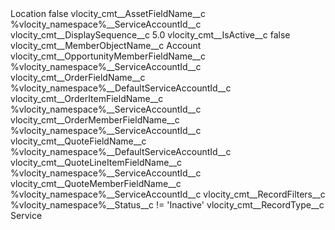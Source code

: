 <?xml version="1.0" encoding="UTF-8"?>
<CustomMetadata xmlns="http://soap.sforce.com/2006/04/metadata" xmlns:xsi="http://www.w3.org/2001/XMLSchema-instance" xmlns:xsd="http://www.w3.org/2001/XMLSchema">
    <label>Location</label>
    <protected>false</protected>
    <values>
        <field>vlocity_cmt__AssetFieldName__c</field>
        <value xsi:type="xsd:string">%vlocity_namespace%__ServiceAccountId__c</value>
    </values>
    <values>
        <field>vlocity_cmt__DisplaySequence__c</field>
        <value xsi:type="xsd:double">5.0</value>
    </values>
    <values>
        <field>vlocity_cmt__IsActive__c</field>
        <value xsi:type="xsd:boolean">false</value>
    </values>
    <values>
        <field>vlocity_cmt__MemberObjectName__c</field>
        <value xsi:type="xsd:string">Account</value>
    </values>
    <values>
        <field>vlocity_cmt__OpportunityMemberFieldName__c</field>
        <value xsi:type="xsd:string">%vlocity_namespace%__ServiceAccountId__c</value>
    </values>
    <values>
        <field>vlocity_cmt__OrderFieldName__c</field>
        <value xsi:type="xsd:string">%vlocity_namespace%__DefaultServiceAccountId__c</value>
    </values>
    <values>
        <field>vlocity_cmt__OrderItemFieldName__c</field>
        <value xsi:type="xsd:string">%vlocity_namespace%__ServiceAccountId__c</value>
    </values>
    <values>
        <field>vlocity_cmt__OrderMemberFieldName__c</field>
        <value xsi:type="xsd:string">%vlocity_namespace%__ServiceAccountId__c</value>
    </values>
    <values>
        <field>vlocity_cmt__QuoteFieldName__c</field>
        <value xsi:type="xsd:string">%vlocity_namespace%__DefaultServiceAccountId__c</value>
    </values>
    <values>
        <field>vlocity_cmt__QuoteLineItemFieldName__c</field>
        <value xsi:type="xsd:string">%vlocity_namespace%__ServiceAccountId__c</value>
    </values>
    <values>
        <field>vlocity_cmt__QuoteMemberFieldName__c</field>
        <value xsi:type="xsd:string">%vlocity_namespace%__ServiceAccountId__c</value>
    </values>
    <values>
        <field>vlocity_cmt__RecordFilters__c</field>
        <value xsi:type="xsd:string">%vlocity_namespace%__Status__c != &apos;Inactive&apos;</value>
    </values>
    <values>
        <field>vlocity_cmt__RecordType__c</field>
        <value xsi:type="xsd:string">Service</value>
    </values>
</CustomMetadata>
